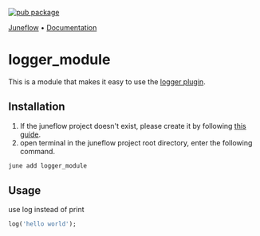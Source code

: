 [![pub package](https://img.shields.io/pub/v/logger_module.svg)](https://pub.dartlang.org/packages/logger_module)

<p>
  <a href="https://github.com/melodysdreamj/juneflow">Juneflow</a> •
  <a href="https://doc.juneflow.org/get-started">Documentation</a>
</p>

# logger_module
This is a module that makes it easy to use the [logger plugin](https://pub.dev/packages/logger).

##  Installation
1. If the juneflow project doesn't exist, please create it by following [this guide](https://doc.juneflow.org/get-started).
2. open terminal in the juneflow project root directory, enter the following command.
 ```bash
 june add logger_module
 ```

## Usage
use log instead of print
```dart
log('hello world');
```
